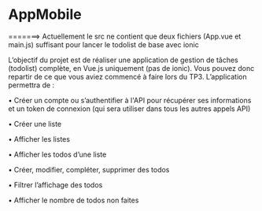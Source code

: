 # AppMobile

=======> Actuellement le src ne contient que deux fichiers (App.vue et main.js) suffisant pour lancer le todolist de base avec ionic 

L’objectif du projet est de réaliser une application de gestion de tâches (todolist) complète, en Vue.js uniquement (pas de ionic).
Vous pouvez donc repartir de ce que vous aviez commencé à faire lors du TP3.
L’application permettra de : 

• Créer un compte ou s’authentifier à l'API pour récupérer ses informations et un token de connexion (qui sera utiliser dans tous les autres appels API)

• Créer une liste

• Afficher les listes

• Afficher les todos d’une liste

• Créer, modifier, compléter, supprimer des todos

• Filtrer l’affichage des todos

• Afficher le nombre de todos non faites
